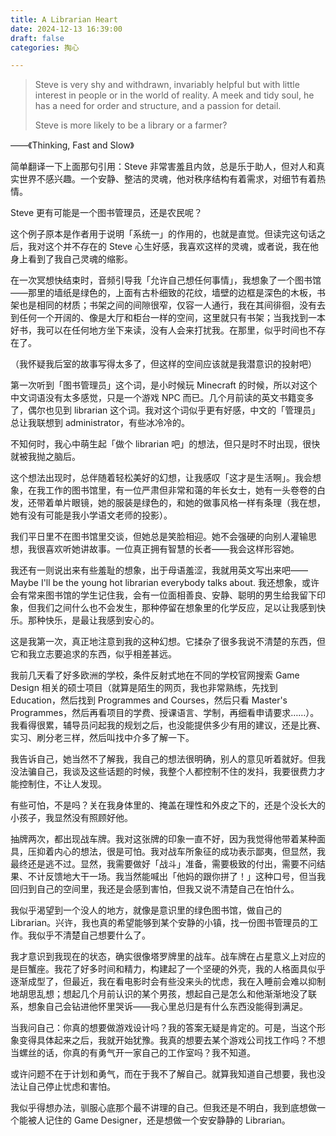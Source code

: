 ```yaml
---
title: A Librarian Heart
date: 2024-12-13 16:39:00
draft: false
categories: 掏心

---
```


> Steve is very shy and withdrawn, invariably helpful but with little interest in people or in the world of reality. A meek and tidy soul, he has a need for order and structure, and a passion for detail.
>
> Steve is more likely to be a library or a farmer?

<!--more-->

——《Thinking, Fast and Slow》

简单翻译一下上面那句引用：Steve 非常害羞且内敛，总是乐于助人，但对人和真实世界不感兴趣。一个安静、整洁的灵魂，他对秩序结构有着需求，对细节有着热情。

Steve 更有可能是一个图书管理员，还是农民呢？

这个例子原本是作者用于说明「系统一」的作用的，也就是直觉。但读完这句话之后，我对这个并不存在的 Steve 心生好感，我喜欢这样的灵魂，或者说，我在他身上看到了我自己灵魂的缩影。

在一次冥想快结束时，音频引导我「允许自己想任何事情」，我想象了一个图书馆——那里的墙纸是绿色的，上面有古朴细致的花纹，墙壁的边框是深色的木板，书架也是相同的材质；书架之间的间隙很窄，仅容一人通行，我在其间徘徊，没有去到任何一个开阔的、像是大厅和柜台一样的空间，这里就只有书架；当我找到一本好书，我可以在任何地方坐下来读，没有人会来打扰我。在那里，似乎时间也不存在了。

（我怀疑我后室的故事写得太多了，但这样的空间应该就是我潜意识的投射吧）

第一次听到「图书管理员」这个词，是小时候玩 Minecraft 的时候，所以对这个中文词语没有太多感觉，只是一个游戏 NPC 而已。几个月前读的英文书籍变多了，偶尔也见到 librarian 这个词。我对这个词似乎更有好感，中文的「管理员」总让我联想到 administrator，有些冰冷冷的。

不知何时，我心中萌生起「做个 librarian 吧」的想法，但只是时不时出现，很快就被我抛之脑后。

这个想法出现时，总伴随着轻松美好的幻想，让我感叹「这才是生活啊」。我会想象，在我工作的图书馆里，有一位严肃但非常和蔼的年长女士，她有一头卷卷的白发，还带着单片眼镜，她的服装是绿色的，和她的做事风格一样有条理（我在想，她有没有可能是我小学语文老师的投影）。

我们平日里不在图书馆里交谈，但她总是笑脸相迎。她不会强硬的向别人灌输思想，我很喜欢听她讲故事。一位真正拥有智慧的长者——我会这样形容她。

我还有一则说出来有些羞耻的想象，出于母语羞涩，我就用英文写出来吧——Maybe I'll be the young hot librarian everybody talks about. 我还想象，或许会有常来图书馆的学生记住我，会有一位面相善良、安静、聪明的男生给我留下印象，但我们之间什么也不会发生，那种停留在想象里的化学反应，足以让我感到快乐。那种快乐，是最让我感到安心的。

这是我第一次，真正地注意到我的这种幻想。它揉杂了很多我说不清楚的东西，但它和我立志要追求的东西，似乎相差甚远。

我前几天看了好多欧洲的学校，条件反射式地在不同的学校官网搜索 Game Design 相关的硕士项目（就算是陌生的网页，我也非常熟练，先找到 Education，然后找到 Programmes and Courses，然后只看 Master's Programmes，然后再看项目的学费、授课语言、学制，再细看申请要求……）。我看得很累，辅导员问起我的规划之后，也没能提供多少有用的建议，还是比赛、实习、刷分老三样，然后叫找中介多了解一下。

我告诉自己，她当然不了解我，我自己的想法很明确，别人的意见听着就好。但我没法骗自己，我谈及这些话题的时候，我整个人都控制不住的发抖，我要很费力才能控制住，不让人发现。

有些可怕，不是吗？关在我身体里的、掩盖在理性和外皮之下的，还是个没长大的小孩子，我显然没有照顾好他。

抽牌两次，都出现战车牌。我对这张牌的印象一直不好，因为我觉得他带着某种面具，压抑着内心的想法，很是可怕。我对战车所象征的成功表示鄙夷，但显然，我最终还是逃不过。显然，我需要做好「战斗」准备，需要极致的付出，需要不问结果、不计反馈地大干一场。我当然能喊出「他妈的跟你拼了！」这种口号，但当我回归到自己的空间里，我还是会感到害怕，但我又说不清楚自己在怕什么。

我似乎渴望到一个没人的地方，就像是意识里的绿色图书馆，做自己的 Librarian。兴许，我也真的希望能够到某个安静的小镇，找一份图书管理员的工作。我似乎不清楚自己想要什么了。

我才意识到我现在的状态，确实很像塔罗牌里的战车。战车牌在占星意义上对应的是巨蟹座。我花了好多时间和精力，构建起了一个坚硬的外壳，我的人格面具似乎逐渐成型了，但最近，我在看电影时会有些没来头的忧虑，我在入睡前会难以抑制地胡思乱想；想起几个月前认识的某个男孩，想起自己是怎么和他渐渐地没了联系，想象自己会钻进他怀里哭诉——我心里总归是有什么东西没能得到满足。

当我问自己：你真的想要做游戏设计吗？我的答案无疑是肯定的。可是，当这个形象变得具体起来之后，我就开始犹豫。我真的想要去某个游戏公司找工作吗？不想当螺丝的话，你真的有勇气开一家自己的工作室吗？我不知道。

或许问题不在于计划和勇气，而在于我不了解自己。就算我知道自己想要，我也没法让自己停止忧虑和害怕。

我似乎得想办法，驯服心底那个最不讲理的自己。但我还是不明白，我到底想做一个能被人记住的 Game Designer，还是想做一个安安静静的 Librarian。
